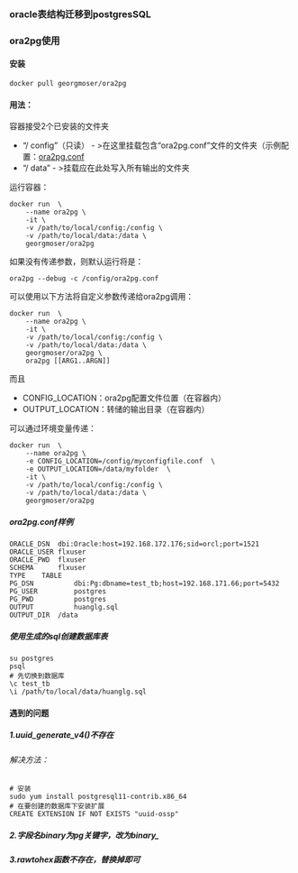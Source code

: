 ### oracle表结构迁移到postgresSQL

### ora2pg使用

#### 安装

```shell
docker pull georgmoser/ora2pg
```

#### 用法：

容器接受2个已安装的文件夹

- “/ config”（只读） - >在这里挂载包含“ora2pg.conf”文件的文件夹（示例配置：[ora2pg.conf](https://raw.githubusercontent.com/Guy-Incognito/ora2pg/master/config/ora2pg.conf)
- “/ data” - >挂载应在此处写入所有输出的文件夹

运行容器：

```shell
docker run  \
    --name ora2pg \
    -it \
    -v /path/to/local/config:/config \
    -v /path/to/local/data:/data \
    georgmoser/ora2pg
```

如果没有传递参数，则默认运行将是：

```shell
ora2pg --debug -c /config/ora2pg.conf
```

可以使用以下方法将自定义参数传递给ora2pg调用：

```shell
docker run  \
    --name ora2pg \
    -it \
    -v /path/to/local/config:/config \
    -v /path/to/local/data:/data \
    georgmoser/ora2pg \
    ora2pg [[ARG1..ARGN]]
```

而且

- CONFIG_LOCATION：ora2pg配置文件位置（在容器内）
- OUTPUT_LOCATION：转储的输出目录（在容器内）

可以通过环境变量传递：

```shell
docker run  \
    --name ora2pg \
    -e CONFIG_LOCATION=/config/myconfigfile.conf  \
    -e OUTPUT_LOCATION=/data/myfolder  \
    -it \
    -v /path/to/local/config:/config \
    -v /path/to/local/data:/data \
    georgmoser/ora2pg 
```

##### ora2pg.conf样例

```
ORACLE_DSN  dbi:Oracle:host=192.168.172.176;sid=orcl;port=1521
ORACLE_USER flxuser
ORACLE_PWD  flxuser
SCHEMA      flxuser
TYPE    TABLE
PG_DSN          dbi:Pg:dbname=test_tb;host=192.168.171.66;port=5432
PG_USER         postgres
PG_PWD          postgres
OUTPUT          huanglg.sql
OUTPUT_DIR  /data
```

##### 使用生成的sql创建数据库表

```shell
su postgres
psql
# 先切换到数据库
\c test_tb
\i /path/to/local/data/huanglg.sql
```

#### 遇到的问题

##### 1.uuid_generate_v4()不存在

###### 解决方法：

```shell
# 安装
sudo yum install postgresql11-contrib.x86_64
# 在要创建的数据库下安装扩展
CREATE EXTENSION IF NOT EXISTS "uuid-ossp"
```

##### 2.字段名binary为pg关键字，改为binary_

##### 3.rawtohex函数不存在，替换掉即可



